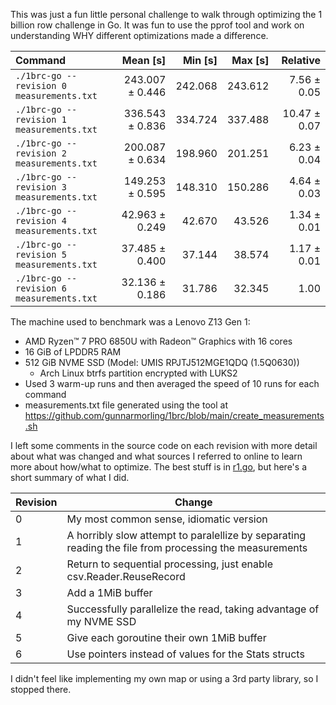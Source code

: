 This was just a fun little personal challenge to walk through optimizing the 1
billion row challenge in Go. It was fun to use the pprof tool and work on
understanding WHY different optimizations made a difference.


| Command | Mean [s] | Min [s] | Max [s] | Relative |
|:---|---:|---:|---:|---:|
| `./1brc-go --revision 0 measurements.txt` | 243.007 ± 0.446 | 242.068 | 243.612 | 7.56 ± 0.05 |
| `./1brc-go --revision 1 measurements.txt` | 336.543 ± 0.836 | 334.724 | 337.488 | 10.47 ± 0.07 |
| `./1brc-go --revision 2 measurements.txt` | 200.087 ± 0.634 | 198.960 | 201.251 | 6.23 ± 0.04 |
| `./1brc-go --revision 3 measurements.txt` | 149.253 ± 0.595 | 148.310 | 150.286 | 4.64 ± 0.03 |
| `./1brc-go --revision 4 measurements.txt` | 42.963 ± 0.249 | 42.670 | 43.526 | 1.34 ± 0.01 |
| `./1brc-go --revision 5 measurements.txt` | 37.485 ± 0.400 | 37.144 | 38.574 | 1.17 ± 0.01 |
| `./1brc-go --revision 6 measurements.txt` | 32.136 ± 0.186 | 31.786 | 32.345 | 1.00 |

The machine used to benchmark was a Lenovo Z13 Gen 1:

* AMD Ryzen™ 7 PRO 6850U with Radeon™ Graphics with 16 cores
* 16 GiB of LPDDR5 RAM
* 512 GiB NVME SSD (Model: UMIS RPJTJ512MGE1QDQ (1.5Q0630))
  * Arch Linux btrfs partition encrypted with LUKS2
* Used 3 warm-up runs and then averaged the speed of 10 runs for each command
* measurements.txt file generated using the tool at
  https://github.com/gunnarmorling/1brc/blob/main/create_measurements.sh

I left some comments in the source code on each revision with more detail about
what was changed and what sources I referred to online to learn more about
how/what to optimize. The best stuff is in [r1.go](./r1.go), but here's a short summary
of what I did.

|Revision|Change|
|--------|------|
|0|My most common sense, idiomatic version|
|1|A horribly slow attempt to paralellize by separating reading the file from processing the measurements|
|2|Return to sequential processing, just enable csv.Reader.ReuseRecord|
|3|Add a 1MiB buffer|
|4|Successfully parallelize the read, taking advantage of my NVME SSD|
|5|Give each goroutine their own 1MiB buffer|
|6|Use pointers instead of values for the Stats structs|

I didn't feel like implementing my own map or using a 3rd party library, so I
stopped there.
